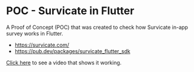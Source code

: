 # POC - Survicate in Flutter

A Proof of Concept (POC) that was created to check how Survicate in-app survey works in Flutter.

- https://survicate.com/
- https://pub.dev/packages/survicate_flutter_sdk

[Click here](readme/POCSurvicate.gif) to see a video that shows it working.